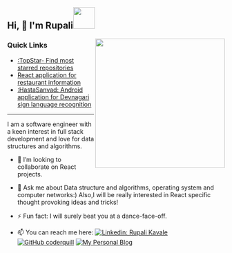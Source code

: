 <h2> Hi, 👋 I'm Rupali<img src="https://media.giphy.com/media/mGcNjsfWAjY5AEZNw6/giphy.gif" width="50"></h2>
<img align='right' src="https://user-images.githubusercontent.com/30548190/88092733-969f6d00-cbae-11ea-8c86-d9ce6723fe36.gif" width="300">


<h3>Quick Links</h3>
<ul >
  <li><a href="https://coderquill.github.io/topstar">:TopStar- Find most starred repositories </a></li>
  <li><a href="https://github.com/coderquill/restafind">React application for restaurant information</a></li>
  <li><a href="https://github.com/coderquill/hastasanvad">   :HastaSanvad: Android application for Devnagari sign language recognition</a></li>
</ul>
<hr/>

I am a software engineer with a keen interest in full stack development and love for data structures and algorithms.
- 👯 I’m looking to collaborate on React projects.
- 💬 Ask me about Data structure and algorithms, operating system and computer networks:) Also,I will be really interested in React specific thought provoking ideas and tricks!
- ⚡ Fun fact: I will surely beat you at a dance-face-off.             

- 📫 You can reach me here: 
[![Linkedin: Rupali Kavale](https://img.shields.io/badge/-Rupali%20kavale-blue?style=flat-square&logo=Linkedin&logoColor=white&link=https://www.linkedin.com/in/rupali-kavale-84474a102/)](http://www.linkedin.com/in/rupali-kavale)
[![GitHub coderquill](https://img.shields.io/github/followers/coderquill?label=follow&style=social)](https://github.com/coderquill)
[![My Personal Blog](https://img.shields.io/badge/-My%20Personal%20Blog-red?style=flat-square&&link=https://coderquill.github.io/)](https://coderquill.github.io/)



<!--
**coderquill/coderquill** is a ✨ _special_ ✨ repository because its `README.md` (this file) appears on your GitHub profile.

Here are some ideas to get you started:

- 
- 🌱 I’m currently learning ...

- 🤔 I’m looking for help with ...
- 💬 Ask me about ...
- 📫 How to reach me: ...
- 😄 Pronouns: ...
- ⚡ Fun fact: ...
-->
